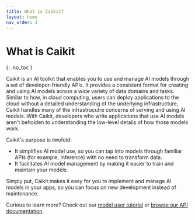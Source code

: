 ```yaml
---
title: What is Caikit?
layout: home
nav_order: 1
---
```


# What is Caikit
{: .no_toc }

Caikit is an AI toolkit that enables you to use and manage AI models through a set of developer-friendly APIs. It provides a consistent format for creating and using AI models across a wide variety of data domains and tasks. Similar to how, in cloud computing, users can deploy applications to the cloud without a detailed understanding of the underlying infrastructure, Caikit handles many of the infrastrucutre concerns of serving and using AI models. With Caikit, developers who write applications that use AI models aren't beholden to understanding the low-level details of how those models work.

Caikit's purpose is twofold:

* It simplifies AI model use, so you can tap into models through familiar APIs (for example, Inference) with no need to transform data.
* It facilitates AI model management by making it easier to train and maintain your models.

Simply put, Caikit makes it easy for you to implement and manage AI models in your apps, so you can focus on new development instead of maintenance.

Curious to learn more? Check out our [model user tutorial](./docs/tutorial_appdev.md) or [browse our API documentation](https://caikit.readthedocs.io/en/latest/index.html).
